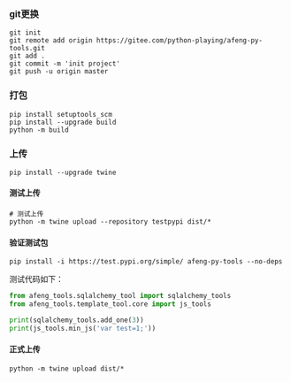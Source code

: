 
### git更换
```shell
git init
git remote add origin https://gitee.com/python-playing/afeng-py-tools.git
git add .
git commit -m 'init project'
git push -u origin master
```

###  打包
```shell
pip install setuptools_scm
pip install --upgrade build
python -m build
```
### 上传
```shell
pip install --upgrade twine
```
#### 测试上传
```shell
# 测试上传
python -m twine upload --repository testpypi dist/*
```
#### 验证测试包
```shell
pip install -i https://test.pypi.org/simple/ afeng-py-tools --no-deps
```
测试代码如下：
```python
from afeng_tools.sqlalchemy_tool import sqlalchemy_tools
from afeng_tools.template_tool.core import js_tools

print(sqlalchemy_tools.add_one(3))
print(js_tools.min_js('var test=1;'))
```
#### 正式上传
```shell
python -m twine upload dist/*
```
